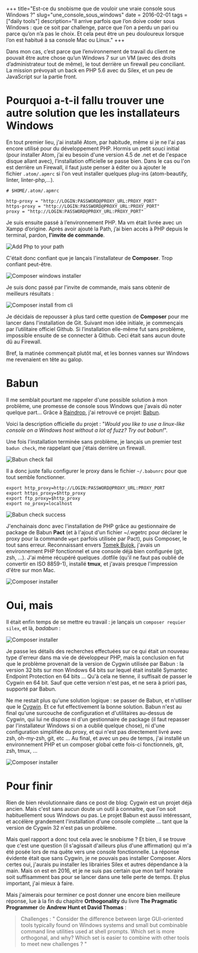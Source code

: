+++
title="Est-ce du snobisme que de vouloir une vraie console sous Windows ?"
slug="une_console_sous_windows"
date = 2016-02-01
tags = ["daily tools"]
description="Il arrive parfois que l’on doive coder sous Windows : que ce soit par challenge, parce que l’on a perdu un pari ou parce qu’on n’a pas le choix. Et cela peut être un peu douloureux lorsque l’on est habitué à sa console Mac ou Linux."
+++

Dans mon cas, c’est parce que l’environnement de travail du client ne pouvait être autre chose qu’un Windows 7 sur un VM (avec des droits d’administrateur tout de même), le tout derrière un firewall peu conciliant. La mission prévoyait un back en PHP 5.6 avec du Silex, et un peu de JavaScript sur la partie front.

# Pourquoi a-t-il fallu trouver une autre solution que les installateurs Windows

En tout premier lieu, j'ai installé Atom, par habitude, même si je ne l'ai pas encore utilisé pour du développement PHP.
Hormis un petit souci initial (pour installer Atom, j’ai eu besoin d'une version 4.5 de .net et de l'espace disque allant avec), l’installation officielle se passe bien.
Dans le cas ou l'on est derrière un Firewall, il faut juste penser à éditer ou à ajouter le fichier `.atom/.apmrc` si l'on veut installer quelques plug-ins (atom-beautify, linter, linter-php,…).

```
# $HOME/.atom/.apmrc

http-proxy = "http://LOGIN:PASSWORD@PROXY_URL:PROXY_PORT"
https-proxy = "http://LOGIN:PASSWORD@PROXY_URL:PROXY_PORT"
proxy = "http://LOGIN:PASSWORD@PROXY_URL:PROXY_PORT"
```

Je suis ensuite passé à l’environnement PHP. Ma vm était livrée avec un Xampp d’origine. Après avoir ajouté la Path, j’ai bien accès à PHP depuis le terminal, pardon, **l'invite de commande**.

![Add Php to your path](/images/windevPhpPath.png)

C'était donc confiant que je lançais l'installateur de **Composer**. Trop confiant peut-être.

![Composer windows installer](/images/erroComposerInstallExe_1.PNG)

Je suis donc passé par l'invite de commande, mais sans obtenir de meilleurs résultats :

![Composer install from cli](/images/composeurInvitCommande.PNG)

Je décidais de repousser à plus tard cette question de **Composer** pour me lancer dans l'installation de Git. Suivant mon idée initiale, je commençais par l’utilitaire officiel Github. Si l’installation elle-même fut sans problème, impossible ensuite de se connecter à Github. Ceci était sans aucun doute dû au Firewall.

Bref, la matinée commençait plutôt mal, et les bonnes vannes sur Windows me revenaient en tête au galop.

# Babun

Il me semblait pourtant me rappeler d'une possible solution à mon problème, une promesse de console sous Windows que j'avais dû noter quelque part... Grâce à [Raindrop](https://raindrop.io), j'ai retrouvé ce projet: [Babun](http://babun.github.io/).

Voici la description officielle du projet : "*Would you like to use a linux-like console on a Windows host without a lot of fuzz? Try out babun!*".

Une fois l'installation terminée sans problème, je lançais un premier test `badun check`, me rappelant que j'étais derrière un firewall.

![Babun check fail](/images/babunCheckFirewall.PNG)

Il a donc juste fallu configurer le proxy dans le fichier `~/.babunrc` pour que tout semble fonctionner.

```
export http_proxy=http://LOGIN:PASSWORD@PROXY_URL:PROXY_PORT
export https_proxy=$http_proxy
export ftp_proxy=$http_proxy
export no_proxy=localhost
```

![Babun check success](/images/babunCheckFirewallPROXY.PNG)

J'enchainais donc avec l'installation de PHP grâce au gestionnaire de package de Babun **Pact** (et à l'ajout d'un fichier ~/.wgetrc pour déclarer le proxy pour la commande `wget` parfois utilisée par Pact), puis Composer, le tout sans erreur. Reconnaissant envers [Tomek Bujok](https://twitter.com/tombujok), j'avais un environnement PHP fonctionnel et une console déjà bien configurée (git, zsh, ...). J'ai même récupéré quelques .dotfile (qu'il ne faut pas oublié de convertir en ISO 8859-1), installé **tmux**, et j'avais presque l'impression d'être sur mon Mac.

 ![Composer installer](/images/tmuxMakeServer.PNG)

# Oui, mais

Il était enfin temps de se mettre eu travail : je lançais un `composer requier silex`, et là, *badabun* :

 ![Composer installer](/images/fuckedBabun.PNG)

Je passe les détails des recherches effectuées sur ce qui était un nouveau type d'erreur dans ma vie de développeur PHP, mais la conclusion en fut que le problème provenait de la version de Cygwin utilisée par Babun : la version 32 bits sur mon Windows 64 bits sur lequel était installé Symantec Endpoint Protection en 64 bits ... Qu'à cela ne tienne, il suffisait de passer le Cygwin en 64 bit. Sauf que cette version n'est pas, et ne sera à priori pas, supporté par Babun.

Ne me restait plus qu'une solution logique : se passer de Babun, et n'utiliser que le [Cygwin](https://www.cygwin.com/). Et ce fut effectivement la bonne solution. Babun n'est au final qu'une surcouche de configuration et d'utilitaires au-dessus de Cygwin, qui lui ne dispose ni d'un gestionnaire de package (il faut repasser par l'installateur Windows si on a oublié quelque chose), ni d'une configuration simplifiée du proxy, et qui n'est pas directement livré avec zsh, oh-my-zsh, git, etc ...
Au final, et avec un peu de temps, j'ai installé un environnement PHP et un composer global cette fois-ci fonctionnels, git, zsh, tmux, ...

 ![Composer installer](/images/finalCygwin.PNG)

# Pour finir

Rien de bien révolutionnaire dans ce post de blog: Cygwin est un projet déjà ancien. Mais c'est sans aucun doute un outil à connaitre, que l'on soit habituellement sous Windows ou pas. Le projet Babun est aussi intéressant, et accélère grandement l'installation d'une console compléte ... tant que la version de Cygwin 32 n'est pas un problème.

Mais quel rapport a donc tout cela avec le snobisme ? Et bien, il se trouve que c'est une question (il s'agissait d'ailleurs plus d'une affirmation) qui m'a été posée lors de ma quête vers une console fonctionnelle. La réponse évidente était que sans Cygwin, je ne pouvais pas installer Composer. Alors certes oui, j'aurais pu installer les librairies Silex et autres dépendance à la main. Mais on est en 2016, et je ne suis pas certain que mon tarif horaire soit suffisamment bas pour se lancer dans une telle perte de temps. Et plus important, j'ai mieux à faire.

Mais j'aimerais pour terminer ce post donner une encore bien meilleure réponse, lue à la fin du chapitre **Orthogonality** du livre **The Pragmatic Programmer** de **Andrew Hunt et David Thomas** :

   > Challenges : " Consider the difference between large GUI-oriented tools typically found on Windows systems and small but combinable command line utilities used at shell prompts. Which set is more orthogonal, and why? Which set is easier to combine with other tools to meet new challenges ? "
